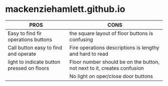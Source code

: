 # mackenziehamlett.github.io

| PROS | CONS |
| --- | --- |
| Easy to find fir operations buttons | the square layout of floor buttons is confusing |
| Call button easy to find and operate | Fire operations descriptions is lengthy and hard to read |
| light to indicate button pressed on floors | Floor number should be on the button, not next to it, creates confusion |
|   | No light on oper/close door buttons |
